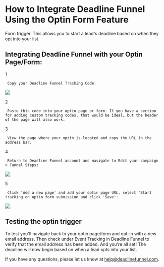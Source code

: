 # How to Integrate Deadline Funnel Using the Optin Form Feature

Form trigger. This allows you to start a lead's deadline based on when they opt into your list.

## Integrating Deadline Funnel with your Optin Page/Form:

1

```text
 Copy your Deadline Funnel Tracking Code: 
```

![](https://d33v4339jhl8k0.cloudfront.net/docs/assets/53974d6ce4b0c76107b109d1/images/5a7b84f70428634376cfec58/file-nCV9LRDZSb.png)

2

```text
 Paste this code into your optin page or form. If you have a section for adding custom tracking codes, that would be ideal, but the header of the page will also work. 
```

3

```text
 View the page where your optin is located and copy the URL in the address bar. 
```

4

```text
 Return to Deadline Funnel account and navigate to Edit your campaign > Funnel Steps: 
```

![](https://d33v4339jhl8k0.cloudfront.net/docs/assets/53974d6ce4b0c76107b109d1/images/5a79f5390428634376cfdca6/file-97teZQzuhZ.png)

5

```text
 Click 'Add a new page' and add your optin page URL, select 'Start tracking on optin form submission and click 'Save': 
```

![](https://d33v4339jhl8k0.cloudfront.net/docs/assets/53974d6ce4b0c76107b109d1/images/5c7868ac04286350d0888175/file-6RJbeU9BBn.png)

## Testing the optin trigger

To test you'll navigate back to your optin page/form and opt-in with a new email address. Then check under Event Tracking in Deadline Funnel to verify that the email address has been added. And you're all set! The deadline will now begin based on when a lead opts into your list.

If you have any questions, please let us know at [help@deadlinefunnel.com](mailto:mailto:help@deadlinefunnel.com).

